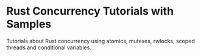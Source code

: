 # Rust Concurrency Tutorials with Samples
Tutorials about Rust concurrency using atomics, mutexes, rwlocks, scoped threads and conditional variables.
